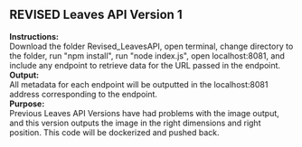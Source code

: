## REVISED Leaves API Version 1  
**Instructions:**  
Download the folder Revised_LeavesAPI, open terminal, change directory to the folder, run "npm install", run "node index.js", open localhost:8081, and include any endpoint to retrieve data for the URL passed in the endpoint.  
**Output:**   
All metadata for each endpoint will be outputted in the localhost:8081 address corresponding to the endpoint.  
**Purpose:**   
Previous Leaves API Versions have had problems with the image output, and this version outputs the image in the right dimensions and right position. This code will be dockerized and pushed back.

